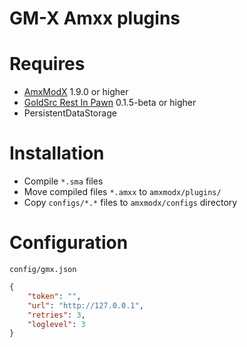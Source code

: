 # GM-X Amxx plugins

Requires
=============

- [AmxModX](https://github.com/alliedmodders/amxmodx/) 1.9.0 or higher
- [GoldSrc Rest In Pawn](https://github.com/In-line/grip) 0.1.5-beta or higher
- PersistentDataStorage

Installation
=============

- Compile `*.sma` files
- Move compiled files `*.amxx` to `amxmodx/plugins/`
- Copy `configs/*.*` files to `amxmodx/configs` directory

Configuration
==============
`config/gmx.json`
```json
{
	"token": "",
	"url": "http://127.0.0.1",
	"retries": 3,
	"loglevel": 3
}
```
